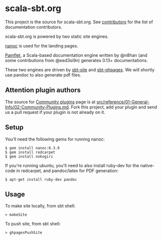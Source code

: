 scala-sbt.org
=============

This project is the source for scala-sbt.org. See [contributors](https://github.com/sbt/website/graphs/contributors) for the list of documentation contributors.

scala-sbt.org is powered by two static site engines.

[nanoc](http://nanoc.ws/) is used for the landing pages.

[Pamflet](http://pamflet.databinder.net/Pamflet.html), a Scala-based documentation engine written by @n8han (and some contributions from @eed3si9n) generates 0.13+ documentations.

These two engines are driven by [sbt-site](https://github.com/sbt/sbt-site) and [sbt-ghpages](https://github.com/sbt/sbt-ghpages). We will shortly use pandoc to also generate pdf files.

## Attention plugin authors

The source for [Community plugins](http://www.scala-sbt.org/release/docs/Community-Plugins.html) page is at [src/reference/01-General-Info/02-Community-Plugins.md](https://github.com/sbt/website/blob/master/src/reference/01-General-Info/02-Community-Plugins.md).
Fork this project, add your plugin and send us a pull request if your plugin is not already on it.

## Setup

You'll need the following gems for running nanoc:

```
$ gem install nanoc:6.3.9
$ gem install redcarpet
$ gem install nokogiri
```

If you're running ubuntu, you'll need to also install ruby-dev for the native-code in redcarpet, and
pandoc/latex for PDF generation:

```
$ apt-get install ruby-dev pandoc
```

## Usage

To make site locally, from sbt shell:

```
> makeSite
```

To push site, from sbt shell:

```
> ghpagesPushSite
```
